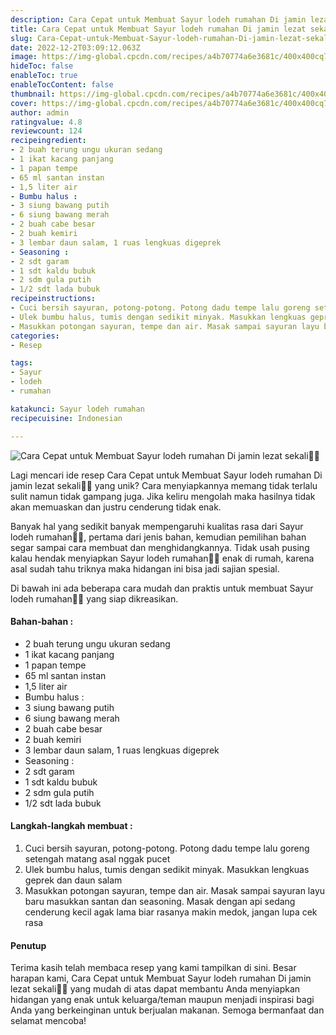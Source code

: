 ```yaml
---
description: Cara Cepat untuk Membuat Sayur lodeh rumahan Di jamin lezat sekali"
title: Cara Cepat untuk Membuat Sayur lodeh rumahan Di jamin lezat sekali
slug: Cara-Cepat-untuk-Membuat-Sayur-lodeh-rumahan-Di-jamin-lezat-sekali
date: 2022-12-2T03:09:12.063Z
image: https://img-global.cpcdn.com/recipes/a4b70774a6e3681c/400x400cq70/photo.jpg
hideToc: false
enableToc: true
enableTocContent: false
thumbnail: https://img-global.cpcdn.com/recipes/a4b70774a6e3681c/400x400cq70/photo.jpg
cover: https://img-global.cpcdn.com/recipes/a4b70774a6e3681c/400x400cq70/photo.jpg
author: admin
ratingvalue: 4.8
reviewcount: 124
recipeingredient:
- 2 buah terung ungu ukuran sedang
- 1 ikat kacang panjang
- 1 papan tempe
- 65 ml santan instan
- 1,5 liter air
- Bumbu halus :
- 3 siung bawang putih
- 6 siung bawang merah
- 2 buah cabe besar
- 2 buah kemiri
- 3 lembar daun salam, 1 ruas lengkuas digeprek
- Seasoning :
- 2 sdt garam
- 1 sdt kaldu bubuk
- 2 sdm gula putih
- 1/2 sdt lada bubuk
recipeinstructions:
- Cuci bersih sayuran, potong-potong. Potong dadu tempe lalu goreng setengah matang asal nggak pucet
- Ulek bumbu halus, tumis dengan sedikit minyak. Masukkan lengkuas geprek dan daun salam
- Masukkan potongan sayuran, tempe dan air. Masak sampai sayuran layu baru masukkan santan dan seasoning. Masak dengan api sedang cenderung kecil agak lama biar rasanya makin medok, jangan lupa cek rasa
categories:
- Resep

tags:
- Sayur
- lodeh
- rumahan

katakunci: Sayur lodeh rumahan
recipecuisine: Indonesian

---
```


![Cara Cepat untuk Membuat Sayur lodeh rumahan Di jamin lezat sekali👩‍🍳](https://img-global.cpcdn.com/recipes/a4b70774a6e3681c/400x400cq70/photo.jpg)

Lagi mencari ide resep Cara Cepat untuk Membuat Sayur lodeh rumahan Di jamin lezat sekali👩‍🍳 yang unik? Cara menyiapkannya memang tidak terlalu sulit namun tidak gampang juga. Jika keliru mengolah maka hasilnya tidak akan memuaskan dan justru cenderung tidak enak.

Banyak hal yang sedikit banyak mempengaruhi kualitas rasa dari Sayur lodeh rumahan👩‍🍳, pertama dari jenis bahan, kemudian pemilihan bahan segar sampai cara membuat dan menghidangkannya. Tidak usah pusing kalau hendak menyiapkan Sayur lodeh rumahan👩‍🍳 enak di rumah, karena asal sudah tahu triknya maka hidangan ini bisa jadi sajian spesial.

Di bawah ini ada beberapa cara mudah dan praktis untuk membuat Sayur lodeh rumahan👩‍🍳 yang siap dikreasikan.

<!--inarticleads1-->

#### Bahan-bahan :

- 2 buah terung ungu ukuran sedang
- 1 ikat kacang panjang
- 1 papan tempe
- 65 ml santan instan
- 1,5 liter air
- Bumbu halus :
- 3 siung bawang putih
- 6 siung bawang merah
- 2 buah cabe besar
- 2 buah kemiri
- 3 lembar daun salam, 1 ruas lengkuas digeprek
- Seasoning :
- 2 sdt garam
- 1 sdt kaldu bubuk
- 2 sdm gula putih
- 1/2 sdt lada bubuk

<!--inarticleads2-->

#### Langkah-langkah membuat :

1. Cuci bersih sayuran, potong-potong. Potong dadu tempe lalu goreng setengah matang asal nggak pucet
1. Ulek bumbu halus, tumis dengan sedikit minyak. Masukkan lengkuas geprek dan daun salam
1. Masukkan potongan sayuran, tempe dan air. Masak sampai sayuran layu baru masukkan santan dan seasoning. Masak dengan api sedang cenderung kecil agak lama biar rasanya makin medok, jangan lupa cek rasa

#### Penutup

Terima kasih telah membaca resep yang kami tampilkan di sini. Besar harapan kami, Cara Cepat untuk Membuat Sayur lodeh rumahan Di jamin lezat sekali👩‍🍳 yang mudah di atas dapat membantu Anda menyiapkan hidangan yang enak untuk keluarga/teman maupun menjadi inspirasi bagi Anda yang berkeinginan untuk berjualan makanan. Semoga bermanfaat dan selamat mencoba!